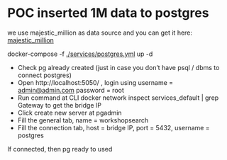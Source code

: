 # POC inserted 1M data to postgres

we use majestic_million as data source and you can get it here: 
[majestic_million](https://datahub.io/rising.odegua/majestic-millions#resource-majestic_million)

docker-compose -f [./services/postgres.yml](https://github.com/estherjanesamuel/database-playground/blob/main/services/postgres.yml) up -d

- Check pg already created (just in case you don’t have psql / dbms to connect postgres)
- Open http://localhost:5050/ , login using username = admin@admin.com password = root
- Run command at CLI docker network inspect services_default | grep Gateway to get the bridge IP
- Click create new server at pgadmin
- Fill the general tab, name = workshopsearch
- Fill the connection tab, host = bridge IP, port = 5432, username = postgres

If connected, then pg ready to used

